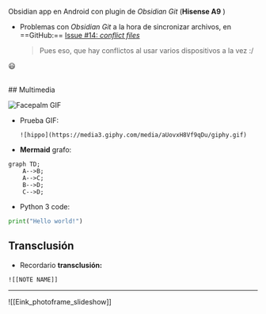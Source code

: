 Obsidian app en Android con plugin de _Obsidian Git_ (**Hisense A9** )

- Problemas con _Obsidian Git_ a la hora de sincronizar archivos, en ==GitHub:== [Issue #14: _conflict files_](https://github.com/denolehov/obsidian-git/issues/114)
     >Pues eso, que hay conflictos al usar varios dispositivos a la vez :/

😃

<br>
## Multimedia

![Facepalm GIF](https://media3.giphy.com/media/TJawtKM6OCKkvwCIqX/giphy.gif)


- Prueba GIF:
	
	```
	![hippo](https://media3.giphy.com/media/aUovxH8Vf9qDu/giphy.gif)
	```

- **Mermaid** grafo:
```mermaid
graph TD;
    A-->B;
    A-->C;
    B-->D;
    C-->D;
```



- Python 3 code:
```python
print("Hello world!")
```


## Transclusión

- Recordario **transclusión:**
```
![[NOTE NAME]]
```


<hr>


![[Eink_photoframe_slideshow]]
